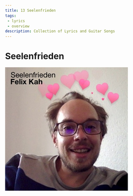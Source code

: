 ```yaml
---
title: 13 Seelenfrieden
tags: 
 - lyrics
 - overview
description: Collection of Lyrics and Guitar Songs
---
```


# Seelenfrieden

![Cover](cover.jpg)